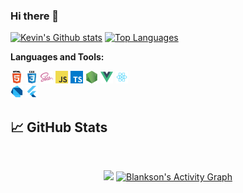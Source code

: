 ### Hi there 👋

[![Kevin's Github stats](https://github-readme-stats.vercel.app/api?username=kevinand11&count_private=true&show_icons=true&theme=light)](https://github.com/anuraghazra/github-readme-stats)
[![Top Languages](https://github-readme-stats.vercel.app/api/top-langs/?username=kevinand11&layout=compact&theme=light)](https://github.com/anuraghazra/github-readme-stats)


**Languages and Tools:**  

<code><img height="20" src="https://raw.githubusercontent.com/github/explore/80688e429a7d4ef2fca1e82350fe8e3517d3494d/topics/html/html.png"></code>
<code><img height="20" src="https://raw.githubusercontent.com/github/explore/80688e429a7d4ef2fca1e82350fe8e3517d3494d/topics/css/css.png"></code>
<code><img height="20" src="https://raw.githubusercontent.com/github/explore/80688e429a7d4ef2fca1e82350fe8e3517d3494d/topics/sass/sass.png"></code>
<code><img height="20" src="https://raw.githubusercontent.com/github/explore/80688e429a7d4ef2fca1e82350fe8e3517d3494d/topics/javascript/javascript.png"></code>
<code><img height="20" src="https://raw.githubusercontent.com/github/explore/80688e429a7d4ef2fca1e82350fe8e3517d3494d/topics/typescript/typescript.png"></code>
<code><img height="20" src="https://raw.githubusercontent.com/github/explore/80688e429a7d4ef2fca1e82350fe8e3517d3494d/topics/nodejs/nodejs.png"></code>
<code><img height="20" src="https://raw.githubusercontent.com/github/explore/80688e429a7d4ef2fca1e82350fe8e3517d3494d/topics/vue/vue.png"></code>
<code><img height="20" src="https://raw.githubusercontent.com/github/explore/80688e429a7d4ef2fca1e82350fe8e3517d3494d/topics/react/react.png"></code>     
<code><img height="20" src="https://raw.githubusercontent.com/github/explore/80688e429a7d4ef2fca1e82350fe8e3517d3494d/topics/dart/dart.png"></code>
<code><img height="20" src="https://raw.githubusercontent.com/github/explore/80688e429a7d4ef2fca1e82350fe8e3517d3494d/topics/flutter/flutter.png"></code>    


## &#x1f4c8; GitHub Stats
<br> 
<p align="center">
  <img width="48%" src="https://github-readme-stats.vercel.app/api?username=usblankson&show_icons=true&theme=tokyonight" />
 <a href="https://github.com/usblankson/github-readme-activity-graph"><img alt="Blankson's Activity Graph" src="https://activity-graph.herokuapp.com/graph?username=Usblankson&bg_color=0D1117&color=5BCDEC&line=5BCDEC&point=FFFFFF&hide_border=true" /></a>
</p>
 
